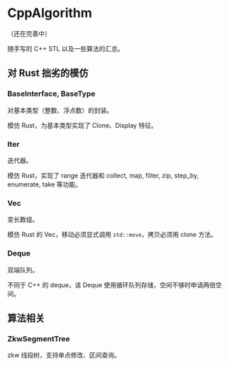 # CppAlgorithm

（还在完善中）

随手写的 C++ STL 以及一些算法的汇总。

## 对 Rust 拙劣的模仿

### BaseInterface, BaseType

对基本类型（整数、浮点数）的封装。

模仿 Rust，为基本类型实现了 Clone、Display 特征。

### Iter

迭代器。

模仿 Rust，实现了 range 迭代器和 collect, map, filter, zip, step_by, enumerate, take 等功能。

### Vec

变长数组。

模仿 Rust 的 Vec，移动必须显式调用 `std::move`，拷贝必须用 clone 方法。

### Deque

双端队列。

不同于 C++ 的 deque，该 Deque 使用循环队列存储，空间不够时申请两倍空间。

## 算法相关

### ZkwSegmentTree

zkw 线段树，支持单点修改、区间查询。

